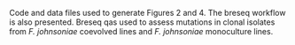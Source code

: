 Code and data files used to generate Figures 2  and 4. The breseq workflow is also presented. Breseq qas used to assess mutations in clonal isolates from *F. johnsoniae* coevolved lines and *F. johnsoniae* monoculture lines.  
